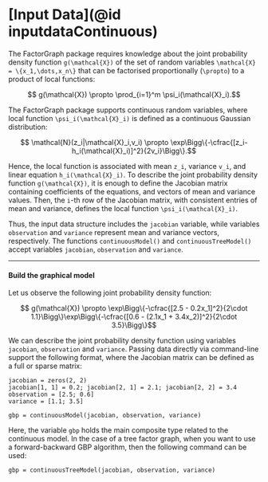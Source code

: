 # [Input Data](@id inputdataContinuous)

The FactorGraph package requires knowledge about the joint probability density function ``g(\mathcal{X})`` of the set of random variables ``\mathcal{X} = \{x_1,\dots,x_n\}`` that can be factorised proportionally  (``\propto``) to a product of local functions:
```math
    g(\mathcal{X}) \propto \prod_{i=1}^m \psi_i(\mathcal{X}_i).
```
The FactorGraph package supports continuous random variables, where local function ``\psi_i(\mathcal{X}_i)`` is defined as a continuous Gaussian distribution:
```math
  \mathcal{N}(z_i|\mathcal{X}_i,v_i) \propto \exp\Bigg\{-\cfrac{[z_i-h_i(\mathcal{X}_i)]^2}{2v_i}\Bigg\}.
```
Hence, the local function is associated with mean ``z_i``, variance  ``v_i``, and linear equation ``h_i(\mathcal{X}_i)``. To describe the joint probability density function ``g(\mathcal{X})``, it is enough to define the Jacobian matrix containing coefficients of the equations, and vectors of mean and variance values. Then, the ``i``-th row of the Jacobian matrix, with consistent entries of mean and variance, defines the local function ``\psi_i(\mathcal{X}_i)``.

Thus, the input data structure includes the `jacobian` variable, while variables `observation` and `variance` represent mean and variance vectors, respectively. The functions `continuousModel()` and `continuousTreeModel()` accept variables `jacobian`, `observation` and `variance`.

---


#### Build the graphical model
Let us observe the following joint probability density function:
```math
    g(\mathcal{X}) \propto  \exp\Bigg\{-\cfrac{[2.5 - 0.2x_1]^2}{2\cdot 1.1}\Bigg\}\exp\Bigg\{-\cfrac{[0.6 - (2.1x_1 + 3.4x_2)]^2}{2\cdot 3.5}\Bigg\}
```

We can describe the joint probability density function using variables `jacobian`, `observation` and `variance`. Passing data directly via command-line support the following format, where the Jacobian matrix can be defined as a full or sparse matrix:
```julia-repl
jacobian = zeros(2, 2)
jacobian[1, 1] = 0.2; jacobian[2, 1] = 2.1; jacobian[2, 2] = 3.4
observation = [2.5; 0.6]
variance = [1.1; 3.5]

gbp = continuousModel(jacobian, observation, variance)
```
Here, the variable `gbp` holds the main composite type related to the continuous model. In the case of a tree factor graph, when you want to use a forward-backward GBP algorithm, then the following command can be used:
```julia-repl
gbp = continuousTreeModel(jacobian, observation, variance)
```